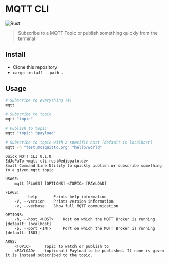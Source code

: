 # MQTT CLI
![Rust](https://github.com/EdJoPaTo/mqtt-cli/workflows/Rust/badge.svg)

> Subscribe to a MQTT Topic or publish something quickly from the terminal

## Install

- Clone this repository
- `cargo install --path .`

## Usage

```sh
# Subscribe to everything (#)
mqtt

# Subscribe to topic
mqtt "topic"

# Publish to topic
mqtt "topic" "payload"

# Subscribe to topic with a specific host (default is localhost)
mqtt -h "test.mosquitto.org" "hello/world"
```

```plaintext
Quick MQTT CLI 0.1.0
EdJoPaTo <mqtt-cli-rust@edjopato.de>
Small Command Line Utility to quickly publish or subscribe something to a given mqtt topic

USAGE:
    mqtt [FLAGS] [OPTIONS] <TOPIC> [PAYLOAD]

FLAGS:
        --help       Prints help information
    -V, --version    Prints version information
    -v, --verbose    Show full MQTT communication

OPTIONS:
    -h, --host <HOST>    Host on which the MQTT Broker is running [default: localhost]
    -p, --port <INT>     Port on which the MQTT Broker is running [default: 1883]

ARGS:
    <TOPIC>      Topic to watch or publish to
    <PAYLOAD>    (optional) Payload to be published. If none is given it is instead subscribed to the topic.
```
